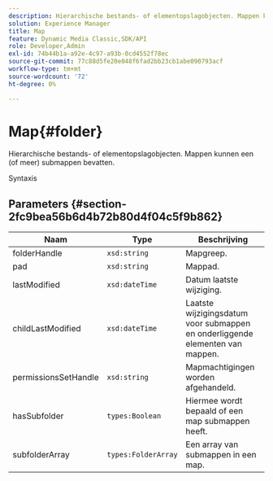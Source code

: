 ```yaml
---
description: Hierarchische bestands- of elementopslagobjecten. Mappen kunnen een (of meer) submappen bevatten.
solution: Experience Manager
title: Map
feature: Dynamic Media Classic,SDK/API
role: Developer,Admin
exl-id: 74b44b1a-a92e-4c97-a93b-0cd4552f78ec
source-git-commit: 77c88d5fe20e048f6fad2bb23cb1abe090793acf
workflow-type: tm+mt
source-wordcount: '72'
ht-degree: 0%

---
```


# Map{#folder}

Hierarchische bestands- of elementopslagobjecten. Mappen kunnen een (of meer) submappen bevatten.

Syntaxis

## Parameters {#section-2fc9bea56b6d4b72b80d4f04c5f9b862}

| Naam | Type | Beschrijving |
|---|---|---|
| folderHandle | `xsd:string` | Mapgreep. |
| pad | `xsd:string` | Mappad. |
| lastModified | `xsd:dateTime` | Datum laatste wijziging. |
| childLastModified | `xsd:dateTime` | Laatste wijzigingsdatum voor submappen en onderliggende elementen van mappen. |
| permissionsSetHandle | `xsd:string` | Mapmachtigingen worden afgehandeld. |
| hasSubfolder | `types:Boolean` | Hiermee wordt bepaald of een map submappen heeft. |
| subfolderArray | `types:FolderArray` | Een array van submappen in een map. |
